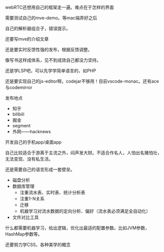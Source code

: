 webRTC还想用自己的框架走一遍。难点在于怎样的界面



需要测试自己的mve-demo。等mac端弄好之后



自己的解析器组合子，错误提示。



还要写mve的介绍文章



还是要实时反馈性强的发布，根据反馈调整。

像写书这样成体系，见不到成效自己都没力坚持。



还是学LSP吧，可以先学学简单语言的，如PHP



还是要实现自己的js-editor啊，codejar不够用！目前vscode-monac。还有ace与codemirror



发布地点

- 知乎
- bilibili
- 掘金
- segment
- 外网——hacknews



开发自己的手机app/桌面app

自己比较适合于游离于主流之外，闷声发大财。不适合作名人，人怕出名猪怕壮，无法变现、没有私生活。

还是需要自己的语言形成一套壁垒。

- 磁盘分析
- 数据库管理
  - 注重流水表、实时表、统计分析表
  - 注重1-N关系
  - 迁移
  - 机器学习对流水数据的定向分析、偏好（流水表必须满足全自动化）
- 文件对比工具

什么都需要机器学习，给出逻辑，优化出最适的配置参数。比如JVM参数，HashMap参数等。

还要努力学CSS，各种美学的概念

